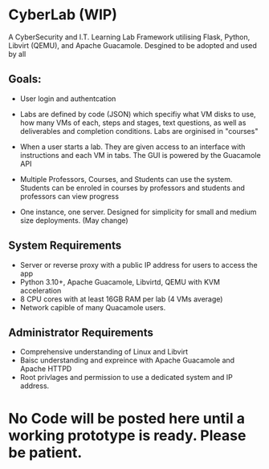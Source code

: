 # CyberLab (WIP)
A CyberSecurity and I.T. Learning Lab Framework utilising Flask, Python, Libvirt (QEMU), and Apache Guacamole. Desgined to be adopted and used by all

## Goals:
* User login and authentcation
  
* Labs are defined by code (JSON) which specifiy what VM disks to use, how many VMs of each, steps and stages, text questions, as well as deliverables and completion conditions. Labs are orginised in "courses"
  
* When a user starts a lab. They are given access to an interface with instructions and each VM in tabs. The GUI is powered by the Guacamole API
  
* Multiple Professors, Courses, and Students can use the system. Students can be enroled in courses by professors and students and professors can view progress 

* One instance, one server. Designed for simplicity for small and medium size deployments. (May change)

## System Requirements
* Server or reverse proxy with a public IP address for users to access the app
* Python 3.10+, Apache Guacamole, Libvirtd, QEMU with KVM acceleration
* 8 CPU cores with at least 16GB RAM per lab (4 VMs average)
* Network capible of many Quacamole users.

## Administrator Requirements
* Comprehensive understanding of Linux and Libvirt
* Baisc understanding and expreince with Apache Guacamole and Apache HTTPD
* Root privlages and permission to use a dedicated system and IP address. 

# No Code will be posted here until a working prototype is ready. Please be patient.
